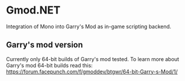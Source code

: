 # Gmod.NET
Integration of Mono into Garry's Mod as in-game scripting backend.

## Garry's mod version
Currently only 64-bit builds of Garry's mod tested. To learn more about Garry's mod 64-bit builds read this:
https://forum.facepunch.com/f/gmoddev/btgwr/64-bit-Garry-s-Mod/1/
